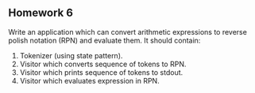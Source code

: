 ## Homework 6

Write an application which can convert arithmetic expressions to reverse polish notation (RPN) and evaluate them. It
should contain:

1. Tokenizer (using state pattern).
2. Visitor which converts sequence of tokens to RPN.
3. Visitor which prints sequence of tokens to stdout.
4. Visitor which evaluates expression in RPN.
